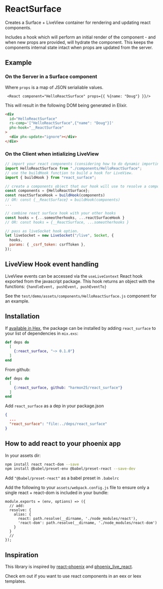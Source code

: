 # ReactSurface

Creates a Surface + LiveView container for rendering and updating react components.

Includes a hook which will perform an initial render of the component - and when new props are provided, will hydrate the component.
This keeps the components internal state intact when props are updated from the server.

## Example

### On the Server in a Surface component

Where `props` is a map of JSON serialiable values.

```
 <React component="HelloReactSurface" props={{ %{name: "Doug"} }}/>
```

This will result in the following DOM being generated in Elixir.

```html
<div
  id="HelloReactSurface"
  rs-comp='["HelloReactSurface",{"name": "Doug"}]'
  phx-hook="__ReactSurface"
>
  <div phx-update="ignore"></div>
</div>
```

### On the Client when intializing LiveView

```js
// import your react components (considering how to do dynamic importing of these to keep em out of main bundle..)
import HelloReactSurface from "./components/HelloReactSurface";
// use the buildHook function to build a hook for LiveView.
import { buildHook } from "react_surface";

// create a components object that our hook will use to resolve a component
const components = {HelloReactSurface};
const reactSurfaceHook = buildHook(components)
// OR: const {__ReactSurface} = buildHook(components)
...

// combine react surface hook with your other hooks
const hooks = {...someotherhooks, ...reactSurfaceHook }
// OR: const hooks = {__ReactSurface, ...someotherhooks }

// pass as liveSocket hook option.
let liveSocket = new LiveSocket("/live", Socket, {
  hooks,
  params: { _csrf_token: csrfToken },
});

```

## LiveView Hook event handling

LiveView events can be accessed via the `useLiveContext` React hook exported from the javascript package.
This hook returns an object with the functions: `{handleEvent, pushEvent, pushEventTo}`

See the `test/demo/assets/components/HelloReactSurface.js` component for an example.

## Installation

If [available in Hex](https://hex.pm/docs/publish), the package can be installed
by adding `react_surface` to your list of dependencies in `mix.exs`:

```elixir
def deps do
  [
    {:react_surface, "~> 0.1.0"}
  ]
end
```

From github:

```elixir
def deps do
  [
    {:react_surface, github: "harmon25/react_surface"}
  ]
end
```

Add `react_surface` as a dep in your package.json

```json
{
  ...
  "react_surface": "file:../deps/react_surface"
}
```

## How to add react to your phoenix app

In your assets dir:

```bash
npm install react react-dom --save
npm install @babel/preset-env @babel/preset-react --save-dev
```

Add `"@babel/preset-react"` as a babel preset in `.babelrc`

Add the following to your `assets/webpack.config.js` file to ensure only a single react + react-dom is included in your bundle:

```
module.exports = (env, options) => ({
  // add:
  resolve: {
    alias: {
      react: path.resolve(__dirname, './node_modules/react'),
      'react-dom': path.resolve(__dirname, './node_modules/react-dom')
    }
  }
  //
});
```

## Inspiration

This library is inspired by [react-phoenix](https://github.com/geolessel/react-phoenix) and [phoenix_live_react](https://github.com/fidr/phoenix_live_react).

Check em out if you want to use react components in an eex or leex templates.
